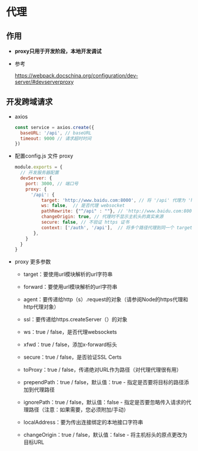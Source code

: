 # 代理

## 作用

  - **proxy只用于开发阶段，本地开发调试**

  - 参考

    <https://webpack.docschina.org/configuration/dev-server/#devserverproxy>

## 开发跨域请求

  - axios

    ```js
    const service = axios.create({
      baseURL: '/api', // baseURL
      timeout: 9000 // 请求超时时间
    })
    ```

  - &#x20;配置config.js 文件 proxy

    ```js
    module.exports = {
      // 开发服务器配置
      devServer: {
        port: 3000, // 端口号
        proxy: {
          '/api': {
              target: 'http://www.baidu.com:8000', // 将 '/api' 代理为 'http://www.baidu.com:8000/api'
              ws: false,  // 是否代理 websocket
              pathRewrite: {"^/api" : ""}, // 'http://www.baidu.com:8000/api' 重写为 'http://www.baidu.com:8000/'
              changeOrigin: true, // 代理时不显示主机头的真实来源
              secure: false, // 不验证 https 证书
              context: ['/auth', '/api'],  // 将多个路径代理到同一个 target 下
           },
        }
      }
    }
    ```

  - proxy 更多参数

      - target：要使用url模块解析的url字符串

      - forward：要使用url模块解析的url字符串

      - agent：要传递给http（s）.request的对象（请参阅Node的https代理和http代理对象）

      - ssl：要传递给https.createServer（）的对象

      - ws：true / false，是否代理websockets

      - xfwd：true / false，添加x-forward标头

      - secure：true / false，是否验证SSL Certs

      - toProxy：true / false，传递绝对URL作为路径（对代理代理很有用）

      - prependPath：true / false，默认值：true - 指定是否要将目标的路径添加到代理路径

      - ignorePath：true / false，默认值：false - 指定是否要忽略传入请求的代理路径（注意：如果需要，您必须附加/手动）

      - localAddress：要为传出连接绑定的本地接口字符串

      - changeOrigin：true / false，默认值：false - 将主机标头的原点更改为目标URL
